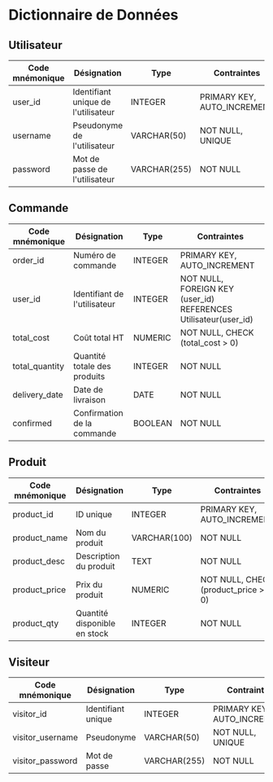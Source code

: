 # Dictionnaire de Données

## Utilisateur

| Code mnémonique | Désignation                          | Type          | Contraintes                          |
|-----------------|--------------------------------------|---------------|--------------------------------------|
| user_id         | Identifiant unique de l'utilisateur  | INTEGER       | PRIMARY KEY, AUTO_INCREMENT          |
| username        | Pseudonyme de l'utilisateur          | VARCHAR(50)   | NOT NULL, UNIQUE                     |
| password        | Mot de passe de l'utilisateur        | VARCHAR(255)  | NOT NULL                             |

## Commande

| Code mnémonique | Désignation                     | Type          | Contraintes                          |
|-----------------|---------------------------------|---------------|--------------------------------------|
| order_id        | Numéro de commande              | INTEGER       | PRIMARY KEY, AUTO_INCREMENT          |
| user_id         | Identifiant de l'utilisateur    | INTEGER       | NOT NULL, FOREIGN KEY (user_id) REFERENCES Utilisateur(user_id) |
| total_cost      | Coût total HT                   | NUMERIC       | NOT NULL, CHECK (total_cost > 0)     |
| total_quantity  | Quantité totale des produits    | INTEGER       | NOT NULL                             |
| delivery_date   | Date de livraison               | DATE          | NOT NULL                             |
| confirmed       | Confirmation de la commande     | BOOLEAN       | NOT NULL                             |

## Produit

| Code mnémonique | Désignation                     | Type          | Contraintes                          |
|-----------------|---------------------------------|---------------|--------------------------------------|
| product_id      | ID unique                       | INTEGER       | PRIMARY KEY, AUTO_INCREMENT          |
| product_name    | Nom du produit                  | VARCHAR(100)  | NOT NULL                             |
| product_desc    | Description du produit          | TEXT          | NOT NULL                             |
| product_price   | Prix du produit                 | NUMERIC       | NOT NULL, CHECK (product_price > 0)  |
| product_qty     | Quantité disponible en stock    | INTEGER       | NOT NULL                             |

## Visiteur

| Code mnémonique     | Désignation                     | Type          | Contraintes                          |
|---------------------|---------------------------------|---------------|--------------------------------------|
| visitor_id          | Identifiant unique              | INTEGER       | PRIMARY KEY, AUTO_INCREMENT          |
| visitor_username    | Pseudonyme                      | VARCHAR(50)   | NOT NULL, UNIQUE                     |
| visitor_password    | Mot de passe                    | VARCHAR(255)  | NOT NULL                             |